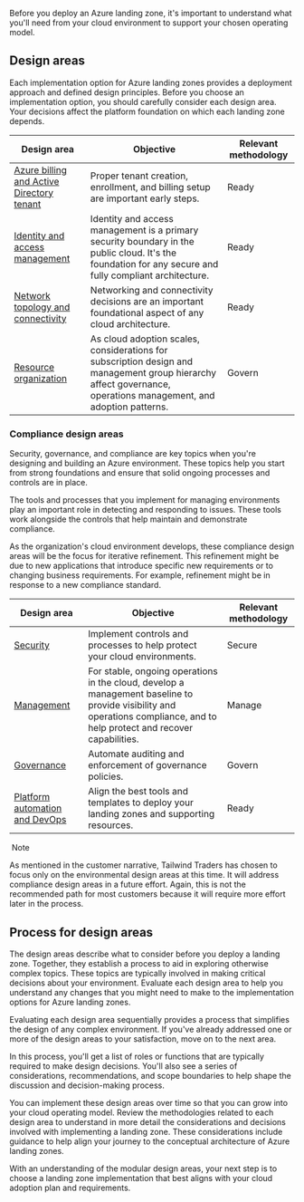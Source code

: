
Before you deploy an Azure landing zone, it's important to understand what you'll need from your cloud environment to support your chosen operating model.

## Design areas

Each implementation option for Azure landing zones provides a deployment approach and defined design principles. Before you choose an implementation option, you should carefully consider each design area. Your decisions affect the platform foundation on which each landing zone depends.

|Design area|Objective|Relevant methodology|
|---|---|---|
|[Azure billing and Active Directory tenant](https://learn.microsoft.com/en-us/azure/cloud-adoption-framework/ready/landing-zone/design-area/azure-billing-ad-tenant)|Proper tenant creation, enrollment, and billing setup are important early steps.|Ready|
|[Identity and access management](https://learn.microsoft.com/en-us/azure/cloud-adoption-framework/ready/landing-zone/design-area/identity-access)|Identity and access management is a primary security boundary in the public cloud. It's the foundation for any secure and fully compliant architecture.|Ready|
|[Network topology and connectivity](https://learn.microsoft.com/en-us/azure/cloud-adoption-framework/ready/landing-zone/design-area/network-topology-and-connectivity)|Networking and connectivity decisions are an important foundational aspect of any cloud architecture.|Ready|
|[Resource organization](https://learn.microsoft.com/en-us/azure/cloud-adoption-framework/ready/landing-zone/design-area/resource-org)|As cloud adoption scales, considerations for subscription design and management group hierarchy affect governance, operations management, and adoption patterns.|Govern|

### Compliance design areas

Security, governance, and compliance are key topics when you're designing and building an Azure environment. These topics help you start from strong foundations and ensure that solid ongoing processes and controls are in place.

The tools and processes that you implement for managing environments play an important role in detecting and responding to issues. These tools work alongside the controls that help maintain and demonstrate compliance.

As the organization's cloud environment develops, these compliance design areas will be the focus for iterative refinement. This refinement might be due to new applications that introduce specific new requirements or to changing business requirements. For example, refinement might be in response to a new compliance standard.

|Design area|Objective|Relevant methodology|
|---|---|---|
|[Security](https://learn.microsoft.com/en-us/azure/cloud-adoption-framework/ready/landing-zone/design-area/security)|Implement controls and processes to help protect your cloud environments.|Secure|
|[Management](https://learn.microsoft.com/en-us/azure/cloud-adoption-framework/ready/landing-zone/design-area/management)|For stable, ongoing operations in the cloud, develop a management baseline to provide visibility and operations compliance, and to help protect and recover capabilities.|Manage|
|[Governance](https://learn.microsoft.com/en-us/azure/cloud-adoption-framework/ready/landing-zone/design-area/governance)|Automate auditing and enforcement of governance policies.|Govern|
|[Platform automation and DevOps](https://learn.microsoft.com/en-us/azure/cloud-adoption-framework/ready/landing-zone/design-area/platform-automation-devops)|Align the best tools and templates to deploy your landing zones and supporting resources.|Ready|

 Note

As mentioned in the customer narrative, Tailwind Traders has chosen to focus only on the environmental design areas at this time. It will address compliance design areas in a future effort. Again, this is not the recommended path for most customers because it will require more effort later in the process.

## Process for design areas

The design areas describe what to consider before you deploy a landing zone. Together, they establish a process to aid in exploring otherwise complex topics. These topics are typically involved in making critical decisions about your environment. Evaluate each design area to help you understand any changes that you might need to make to the implementation options for Azure landing zones.

Evaluating each design area sequentially provides a process that simplifies the design of any complex environment. If you've already addressed one or more of the design areas to your satisfaction, move on to the next area.

In this process, you'll get a list of roles or functions that are typically required to make design decisions. You'll also see a series of considerations, recommendations, and scope boundaries to help shape the discussion and decision-making process.

You can implement these design areas over time so that you can grow into your cloud operating model. Review the methodologies related to each design area to understand in more detail the considerations and decisions involved with implementing a landing zone. These considerations include guidance to help align your journey to the conceptual architecture of Azure landing zones.

With an understanding of the modular design areas, your next step is to choose a landing zone implementation that best aligns with your cloud adoption plan and requirements.